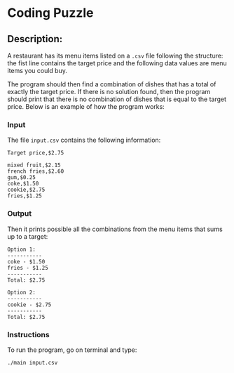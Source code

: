 # Coding Puzzle

## Description:

A restaurant has its menu items listed on a `.csv` file following the structure: the fist line contains the target price and the following data values are menu items you could buy. 

The program should then find a combination of dishes that has a total of exactly the target price. If there is no solution found, then the program should print that there is no combination of dishes that is equal to the target price. Below is an example of how the program works:

### Input

The file `input.csv` contains the following information:

```
Target price,$2.75

mixed fruit,$2.15
french fries,$2.60
gum,$0.25
coke,$1.50
cookie,$2.75
fries,$1.25
```

### Output

Then it prints possible all the combinations from the menu items that sums up to a target:

```
Option 1:
-----------
coke - $1.50
fries - $1.25
-----------
Total: $2.75

Option 2:
-----------
cookie - $2.75
-----------
Total: $2.75
```

### Instructions

To run the program, go on terminal and type:

`./main input.csv`
